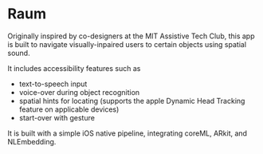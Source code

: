 # Raum
Originally inspired by co-designers at the MIT Assistive Tech Club, this app is built to navigate visually-inpaired users to certain objects using spatial sound. 

It includes accessibility features such as
- text-to-speech input
- voice-over during object recognition 
- spatial hints for locating (supports the apple Dynamic Head Tracking feature on applicable devices)
- start-over with gesture

It is built with a simple iOS native pipeline, integrating coreML, ARkit, and NLEmbedding. 

